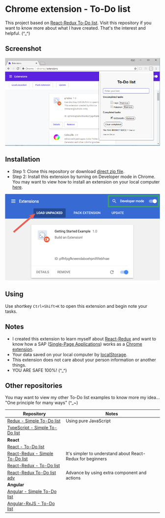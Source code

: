 # Chrome extension - To-Do list
This project based on [React-Redux To-Do list](https://github.com/nguyenkhois/react-redux-todo-list-adv). Visit this repository if you want to know more about what I have created. That's the interest and helpful. (^_^)

## Screenshot
![Screenshoot](images/screenshot.png)

## Installation
* Step 1: Clone this repository or download [direct zip file](assets/chrome-extension-todo-list.zip).
* Step 2: Install this extension by turning on Developer mode in Chrome. You may want to view how to install an extension on your local computer [here](https://developer.chrome.com/extensions/getstarted#unpacked).

![Load extension](images/load_extension.png)

## Using
Use shortkey `Ctrl+Shift+K` to open this extension and begin note your tasks.

## Notes
* I created this extension to learn myself about [React-Redux](https://redux.js.org/basics/usagewithreact) and want to know how a SAP ([Single-Page Applications](https://en.wikipedia.org/wiki/Single-page_application)) works as a [Chrome extension](https://developer.chrome.com/extensions).
* Your data saved on your local computer by [localStorage](https://developer.mozilla.org/en-US/docs/Web/API/Window/localStorage).
* This extension does not care about your person information or another things.
* YOU ARE SAFE 100%! (^_^)

## Other repositories

You may want to view my other To-Do list examples to know more my idea... "One principle for many ways" (^_~)

| Repository | Notes |
|---|---|
|[Redux - Simple To-Do list](https://github.com/nguyenkhois/redux-simple-todo-list)| Using pure JavaScript|
|[TypeScript - Simple To-Do list](https://github.com/nguyenkhois/typescript-simple-todo-list)||
|**React**|
|[React - To-Do list](https://github.com/nguyenkhois/react-todo-list)||
|[React-Redux - Simple To-Do list](https://github.com/nguyenkhois/react-redux-simple-todo-list)|It's simpler to understand about React-Redux for beginners|
|[React-Redux - To-Do list](https://github.com/nguyenkhois/react-redux-todo-list)||
|[React-Redux To-Do list adv](https://github.com/nguyenkhois/react-redux-todo-list-adv)|Advance by using extra component and actions|
|**Angular**|
|[Angular - Simple To-Do list](https://github.com/nguyenkhois/angular-simple-todo-list)||
|[Angular-RxJS - To-Do list](https://github.com/nguyenkhois/angular-rxjs-todo-list)||
